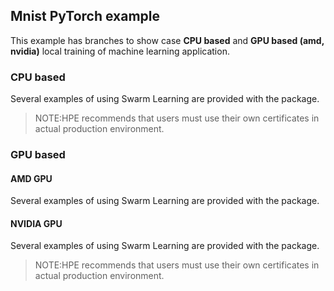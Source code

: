 ## Mnist PyTorch example 
This example has branches to show case **CPU based** and **GPU based (amd, nvidia)** local training of machine learning application. 


### CPU based

Several examples of using Swarm Learning are provided with the package. 


<blockquote>
NOTE:HPE recommends that users must use their own certificates in actual production environment.

</blockquote>


### GPU based

#### AMD GPU
Several examples of using Swarm Learning are provided with the package. 

#### NVIDIA GPU
Several examples of using Swarm Learning are provided with the package. 

<blockquote>
NOTE:HPE recommends that users must use their own certificates in actual production environment.

</blockquote>
